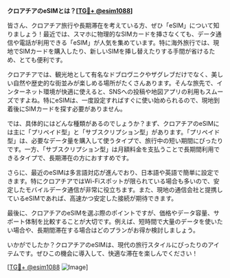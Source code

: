 **クロアチアのeSIMとは？[[TG💪+ @esim1088](https://t.me/s/esim1088)]**

皆さん、クロアチア旅行や長期滞在を考えている方、ぜひ「eSIM」について知りましょう！最近では、スマホに物理的なSIMカードを挿さなくても、データ通信や電話が利用できる「eSIM」が人気を集めています。特に海外旅行では、現地でSIMカードを購入したり、新しいSIMを挿し替えたりする手間が省けるため、とても便利です。

クロアチアでは、観光地として有名なドブロヴニクやザグレブだけでなく、美しい自然や歴史的な街並みが楽しめる場所がたくさんあります。そんな旅先で、インターネット環境が快適に使えると、SNSへの投稿や地図アプリの利用もスムーズですよね。特にeSIMは、一度設定すればすぐに使い始められるので、現地到着後にSIMカードを探す必要がありません。

では、具体的にはどんな種類があるのでしょうか？まず、クロアチアのeSIMには主に「プリペイド型」と「サブスクリプション型」があります。「プリペイド型」は、必要なデータ量を購入して使うタイプで、旅行中の短い期間にぴったりです。一方、「サブスクリプション型」は月額料金を支払うことで長期間利用できるタイプで、長期滞在の方におすすめです。

さらに、最近のeSIMは多言語対応が進んでおり、日本語や英語で簡単に設定できます。特にクロアチアではWi-Fiスポットが限られている場合も多いので、安定したモバイルデータ通信が非常に役立ちます。また、現地の通信会社と提携しているeSIMであれば、高速かつ安定した接続が期待できます。

最後に、クロアチアのeSIMを選ぶ際のポイントですが、価格やデータ容量、サポート体制を比較することが大切です。例えば、短時間で大量のデータを使いたい場合や、長期間滞在する場合はどのプランがお得か検討しましょう。

いかがでしたか？クロアチアのeSIMは、現代の旅行スタイルにぴったりのアイテムです。ぜひこの機会に導入して、快適な滞在を楽しんでください！

[[TG💪+ @esim1088](https://t.me/s/esim1088) ![Image](https://i.postimg.cc/Y0z9fWf4/image.png)]